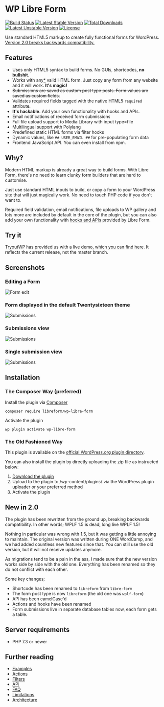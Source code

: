 # WP Libre Form

[![Build Status](https://travis-ci.org/libreform/wp-libre-form.svg?branch=master)](https://travis-ci.org/libreform/wp-libre-form) [![Latest Stable Version](https://poser.pugx.org/libreform/wp-libre-form/v/stable)](https://packagist.org/packages/libreform/wp-libre-form) [![Total Downloads](https://poser.pugx.org/libreform/wp-libre-form/downloads)](https://packagist.org/packages/libreform/wp-libre-form) [![Latest Unstable Version](https://poser.pugx.org/libreform/wp-libre-form/v/unstable)](https://packagist.org/packages/libreform/wp-libre-form) [![License](https://poser.pugx.org/libreform/wp-libre-form/license)](https://packagist.org/packages/libreform/wp-libre-form)

Use standard HTML5 markup to create fully functional forms for WordPress. [Version 2.0 breaks backwards compatibility.](#new-in-2-0)

## Features

- Uses only HTML5 syntax to build forms. No GUIs, shortcodes, **no bullshit**.
- Works with any[\*](docs/limitations.md) valid HTML form. Just copy any form from any website and it will work. **It's magic!**
- ~~Submissions are saved as custom post type posts. Form values are saved as custom fields.~~
- Validates required fields tagged with the native HTML5 `required` attribute.
- **It's hackable.** Add your own functionality with hooks and APIs.
- Email notifications of received form submissions
- Full file upload support to Media Library with input type=file
- Multilingual support with Polylang
- Predefined static HTML forms via filter hooks
- Dynamic values, like `## USER_EMAIL ##` for pre-populating form data
- Frontend JavaScript API. You can even install from npm.

## Why?

Modern HTML markup is already a great way to build forms. With Libre Form,
there's no need to learn clunky form builders that are hard to customise.

Just use standard HTML inputs to build, or copy a form to your WordPress site
that will just magically work. No need to touch PHP code if you don't want to.

Required field validation, email notifications, file uploads to WP gallery and
lots more are included by default in the core of the plugin, but you can also
add your own functionality with [hooks and APIs](#filter--action-api) provided
by Libre Form.

## Try it

[TryoutWP](https://gettryout.com/) has provided us with a live demo, [which you can find here](http://gettryout.com/new/?template=libreform&provider=demo&redirect=wp-admin%2Fpost.php%3Fpost%3D4%26action%3Dedit). It reflects the current release, not the master branch.

## Screenshots

### Editing a Form

![Form edit](/assets/screenshot-1.png)

### Form displayed in the default Twentysixteen theme

![Submissions](/assets/screenshot-2.png)

### Submissions view

![Submissions](/assets/screenshot-3.png)

### Single submission view

![Submissions](/assets/screenshot-4.png)

## Installation

### The Composer Way (preferred)

Install the plugin via [Composer](https://getcomposer.org/)

```
composer require libreform/wp-libre-form
```

Activate the plugin

```
wp plugin activate wp-libre-form
```

### The Old Fashioned Way

This plugin is available on the [official WordPress.org plugin directory](https://wordpress.org/plugins/libre-form/).

You can also install the plugin by directly uploading the zip file as instructed below:

1. [Download the plugin](https://github.com/libreform/wp-libre-form/archive/master.zip)
2. Upload to the plugin to /wp-content/plugins/ via the WordPress plugin uploader or your preferred method
3. Activate the plugin

## New in 2.0

The plugin has been rewritten from the ground up, breaking backwards compatibility. In other words; WPLF 1.5 is dead, long live WPLF 1.5!

Nothing in particular was wrong with 1.5, but it was getting a little annoying to maintain. The original version was written during ONE WordCamp, and we had added countless new features since that. You can still use the old version, but it will not receive updates anymore.

As migrations tend to be a pain in the ass, I made sure that the new version works side by side with the old one. Everything has been renamed so they do not conflict with each other.

Some key changes;

- Shortcode has been renamed to `libreform` from `libre-form`
- The form post type is now `libreform` (the old one was `wplf-form`)
- API has been camelCase'd
- Actions and hooks have been renamed
- Form submissions live in separate database tables now, each form gets a table.

## Server requirements

- PHP 7.3 or newer

## Further reading

- [Examples](docs/examples.md)
- [Actions](docs/actions.md)
- [Filters](docs/filters.md)
- [API](docs/API.md)
- [FAQ](docs/FAQ.md)
- [Limitations](docs/limitations.md)
- [Architecture](docs/architecture.md)
